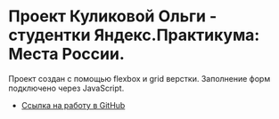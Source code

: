 # Проект Куликовой Ольги - студентки Яндекс.Практикума: Места России.

Проект создан с помощью flexbox и grid верстки. Заполнение форм подключено через JavaScript.

* [Ссылка на работу в GitHub]()
